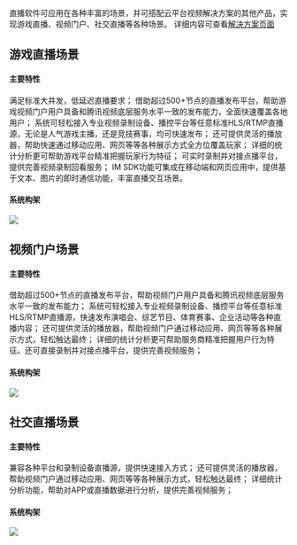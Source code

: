 直播软件可应用在各种丰富的场景，并可搭配云平台视频解决方案的其他产品，实现游戏直播、视频门户、社交直播等各种场景。
详细内容可查看[解决方案页面](/solution/video.html)

## 游戏直播场景

#### 主要特性

满足标准大并发，低延迟直播要求；
借助超过500+节点的直播发布平台，帮助游戏视频门户用户具备和腾讯视频底层服务水平一致的发布能力，全面快速覆盖各地用户；
系统可轻松接入专业视频录制设备、播控平台等任意标准HLS/RTMP直播源，无论是人气游戏主播，还是竞技赛事，均可快速发布；
还可提供灵活的播放器，帮助快速通过移动应用、网页等等各种展示方式全方位覆盖玩家；
详细的统计分析更可帮助游戏平台精准把握玩家行为特征；
可实时录制并对接点播平台，提供完善视频录制回看服务；
IM SDK功能可集成在移动端和网页应用中，提供基于文本、图片的即时通信功能，丰富直播交互场景。

#### 系统构架

![](http://imgcache.tcecqpoc.fsphere.cn/image/mccdn.qcloud.com/static/img/9ad70a3aaab0ba20b29d3ac356935ff6/image.png)


## 视频门户场景


#### 主要特性

借助超过500+节点的直播发布平台，帮助视频门户用户具备和腾讯视频底层服务水平一致的发布能力；
系统可轻松接入专业视频录制设备、播控平台等任意标准HLS/RTMP直播源，快速发布演唱会、综艺节目、体育赛事、企业活动等各种直播内容；
还可提供灵活的播放器，帮助视频门户通过移动应用、网页等等各种展示方式，轻松触达最终；
详细的统计分析更可帮助服务商精准把握用户行为特征。还可直接录制并对接点播平台，提供完善视频服务；

#### 系统构架

![](http://imgcache.tcecqpoc.fsphere.cn/image/mccdn.qcloud.com/static/img/1724239fc7b6a31d3f153fe63440bdca/image.png)

## 社交直播场景


#### 主要特性

兼容各种平台和录制设备直播源，提供快速接入方式；
还可提供灵活的播放器，帮助视频门户通过移动应用、网页等等各种展示方式，轻松触达最终；
详细统计分析功能，帮助对APP或直播数据进行分析，提供完善视频服务；

#### 系统构架

![](http://imgcache.tcecqpoc.fsphere.cn/image/mccdn.qcloud.com/static/img/379cbfd1eb10ce30a0482a7359a30bcd/image.png)


